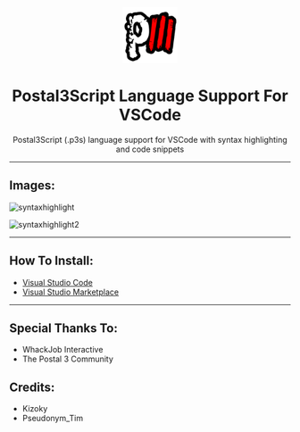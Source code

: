 <p align="center"><img width="100" height="100" src="./icons/Postal3.png"></p>
<h1 align="center">Postal3Script Language Support For VSCode</h1>

<p align="center">Postal3Script (.p3s) language support for VSCode with syntax highlighting and code snippets</p>

---

## Images:

![syntaxhighlight](https://whackjobint.github.io/postal3script/images/vscode_new.png)

![syntaxhighlight2](https://whackjobint.github.io/postal3script/images/vscode2_new.png)

---

## How To Install:

-   [Visual Studio Code](https://code.visualstudio.com/Download)
-   [Visual Studio Marketplace](https://marketplace.visualstudio.com/items?itemName=Kizoky.postal3script)

---

## Special Thanks To:

-	WhackJob Interactive
-	The Postal 3 Community

## Credits:
-	Kizoky
-	Pseudonym_Tim
